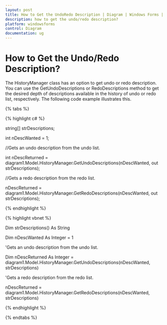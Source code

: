 ```yaml
---
layout: post
title: How to Get the UndoRedo Description | Diagram | Windows Forms | Syncfusion®
description: how to get the undo/redo description?
platform: windowsforms
control: Diagram
documentation: ug
---
```


# How to Get the Undo/Redo Description?

The HistoryManager class has an option to get undo or redo description. You can use the GetUndoDescriptions or RedoDescriptions method to get the desired depth of descriptions available in the history of undo or redo list, respectively. The following code example illustrates this.

{% tabs %}

{% highlight c# %}

string[] strDescriptions;

int nDescWanted = 1;

//Gets an undo description from the undo list.

int nDescReturned = diagram1.Model.HistoryManager.GetUndoDescriptions(nDescWanted, out strDescriptions);

//Gets a redo description from the redo list.

nDescReturned = diagram1.Model.HistoryManager.GetRedoDescriptions(nDescWanted, out strDescriptions);

{% endhighlight %}

{% highlight vbnet %}

Dim strDescriptions() As String

Dim nDescWanted As Integer = 1

'Gets an undo description from the undo list.

Dim nDescReturned As Integer = diagram1.Model.HistoryManager.GetUndoDescriptions(nDescWanted, strDescriptions)

'Gets a redo description from the redo list.

nDescReturned = diagram1.Model.HistoryManager.GetRedoDescriptions(nDescWanted, strDescriptions)

{% endhighlight %}

{% endtabs %}